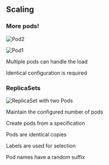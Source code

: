 ## Scaling

### More pods!

![Pod2](images/kubernetes-icons/resources/unlabeled/pod.svg) <!-- .element: style="float: right; padding-left: 1em; padding-right: 1.4em;" -->

![Pod1](images/kubernetes-icons/resources/unlabeled/pod.svg) <!-- .element: style="float: right; padding-left: 1em;" -->

Multiple pods can handle the load

Identical configuration is required

### ReplicaSets

![ReplicaSet with two Pods](120_kubernetes/07_scale/replicaset.drawio.svg) <!-- .element: style="float: right;" -->

Maintain the configured number of pods

Create pods from a specification

Pods are identical copies

Labels are used for selection

Pod names have a random suffix
